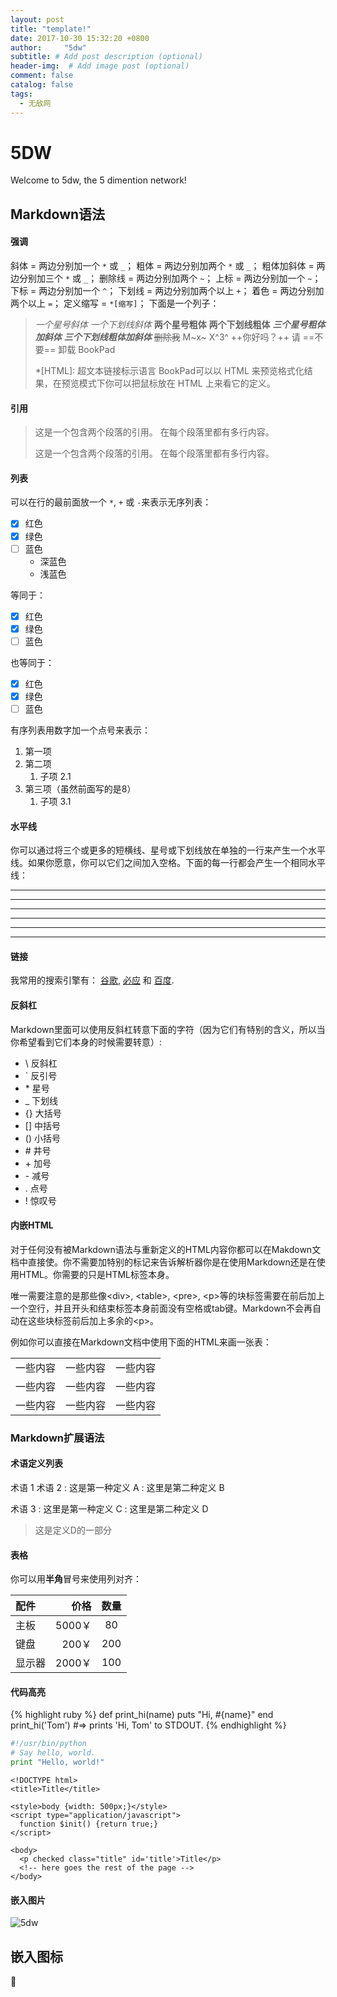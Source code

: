 ```yaml
---
layout: post
title: "template!"
date: 2017-10-30 15:32:20 +0800
author:     "5dw"
subtitle: # Add post description (optional)
header-img:  # Add image post (optional)
comment: false
catalog: false
tags:
  - 无敌网
---
```


# 5DW
Welcome to 5dw, the 5 dimention network!
## Markdown语法

#### 强调
斜体 = 两边分别加一个 `*` 或 `_`；
粗体 = 两边分别加两个 `*` 或 `_`；
粗体加斜体 = 两边分别加三个 `*` 或 `_`；
删除线 = 两边分别加两个 `~`；
上标 = 两边分别加一个 `~`；
下标 = 两边分别加一个 `^`；
下划线 = 两边分别加两个以上 `+`；
着色 = 两边分别加两个以上 `=`；
定义缩写 = `*[缩写]`；
下面是一个列子：

>*一个星号斜体*
>_一个下划线斜体_
>**两个星号粗体**
>__两个下划线粗体__
>***三个星号粗体加斜体***
>___三个下划线粗体加斜体___
>~~删除我~~
>M~x~
>X^3^
>++你好吗？++
>请 ==不要== 卸载 BookPad
>
>*[HTML]: 超文本链接标示语言
>BookPad可以以 HTML 来预览格式化结果，在预览模式下你可以把鼠标放在 HTML 上来看它的定义。


#### 引用
> 这是一个包含两个段落的引用。
> 在每个段落里都有多行内容。
>
> 这是一个包含两个段落的引用。
> 在每个段落里都有多行内容。

#### 列表
可以在行的最前面放一个 `*`, `+` 或 `-`来表示无序列表：
*   [x] 红色
*   [x] 绿色
*   [ ] 蓝色
    * 深蓝色
    * 浅蓝色

等同于：

+   [x] 红色
+   [x] 绿色
+   [ ] 蓝色

也等同于：

-   [x] 红色
-   [x] 绿色
-   [ ] 蓝色

有序列表用数字加一个点号来表示：

1.  第一项
2.  第二项
    1. 子项 2.1
8.  第三项（虽然前面写的是8）
    1. 子项 3.1

#### 水平线
你可以通过将三个或更多的短横线、星号或下划线放在单独的一行来产生一个水平线。如果你愿意，你可以它们之间加入空格。下面的每一行都会产生一个相同水平线：

**********************************
* * *
----------------------------------
-  -  -
__________________________________
_ _ _

#### 链接
我常用的搜索引擎有： [谷歌](http://www.google.com), [必应](http://www.bing.com) 和 [百度](http://www.baidu.com).

#### 反斜杠
Markdown里面可以使用反斜杠转意下面的字符（因为它们有特别的含义，所以当你希望看到它们本身的时候需要转意）:
* \\   反斜杠
* \`   反引号
* \*   星号
* \_   下划线
* \{\}  大括号
* \[\]  中括号
* \(\)  小括号
* \#   井号
* \+   加号
* \-   减号
* \.   点号
* \!   惊叹号

#### 内嵌HTML
对于任何没有被Markdown语法与重新定义的HTML内容你都可以在Makdown文档中直接使。你不需要加特别的标记来告诉解析器你是在使用Markdown还是在使用HTML。你需要的只是HTML标签本身。

唯一需要注意的是那些像\<div\>, \<table\>, \<pre\>, \<p\>等的块标签需要在前后加上一个空行，并且开头和结束标签本身前面没有空格或tab键。Markdown不会再自动在这些块标签前后加上多余的\<p\>。

例如你可以直接在Markdown文档中使用下面的HTML来画一张表：

<table>
    <tr>
        <td>一些内容</td>
        <td>一些内容</td>
        <td>一些内容</td>
    </tr>
	<tr>
        <td>一些内容</td>
        <td>一些内容</td>
        <td>一些内容</td>
    </tr>
    <tr>
        <td>一些内容</td>
        <td>一些内容</td>
        <td>一些内容</td>
    </tr>
</table>

### Markdown扩展语法

#### 术语定义列表

术语 1
术语 2
:   这是第一种定义 A
:   这里是第二种定义 B

术语 3
:   这里是第一种定义 C
:   这里是第二种定义 D
> 这是定义D的一部分

#### 表格
你可以用**半角**冒号来使用列对齐：

| 配件		| 价格		|数量	|
| :------		| ---:		|:---:	|
| 主板		| 5000￥	| 80	|
| 键盘		| 200￥		| 200	|
| 显示器	| 2000￥	| 100	|


#### 代码高亮

{% highlight ruby %}
def print_hi(name)
  puts "Hi, #{name}"
end
print_hi('Tom')
#=> prints 'Hi, Tom' to STDOUT.
{% endhighlight %}


``` python
#!/usr/bin/python
# Say hello, world.
print "Hello, world!"
```

```
<!DOCTYPE html>
<title>Title</title>

<style>body {width: 500px;}</style>
<script type="application/javascript">
  function $init() {return true;}
</script>

<body>
  <p checked class="title" id='title'>Title</p>
  <!-- here goes the rest of the page -->
</body>
```

#### 嵌入图片
![5dw]({{site.baseurl}}/assets/5dw.png)

## 嵌入图标
:pizza: <i class="fa fa-address-book fa-spin fa-2x"></i>
